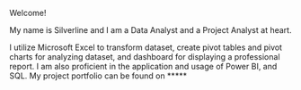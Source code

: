 Welcome!

My name is Silverline and I am a Data Analyst and a Project Analyst at heart.

I utilize Microsoft Excel to transform dataset, create pivot tables and pivot charts for analyzing dataset, and dashboard for displaying a professional report. 
I am also proficient in the application and usage of Power BI, and SQL.
My project portfolio can be found on *****
